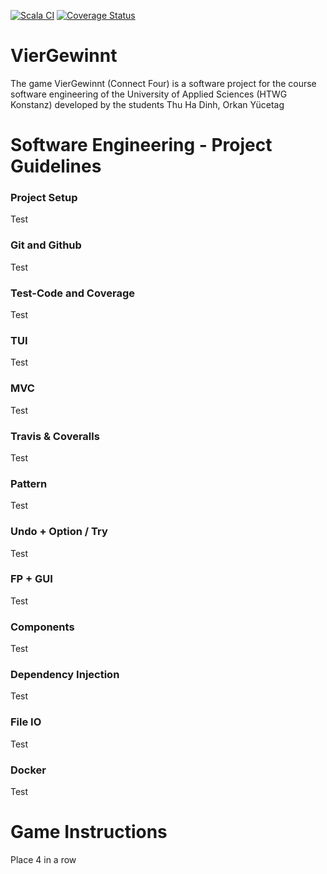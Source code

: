 [![Scala CI](https://github.com/dinhth/VierGewinnt/actions/workflows/scala.yml/badge.svg?branch=development&kill_cache=1)](https://github.com/dinhth/VierGewinnt/actions/workflows/scala.yml)
[![Coverage Status](https://coveralls.io/repos/github/dinhth/VierGewinnt/badge.svg?branch=development&kill_cache=1)](https://coveralls.io/github/dinhth/VierGewinnt?branch=development)
# VierGewinnt
The game VierGewinnt (Connect Four) is a software project for the course software engineering of the University of Applied Sciences (HTWG Konstanz) developed by the students Thu Ha Dinh, Orkan Yücetag


# Software Engineering - Project Guidelines
<p>

### Project Setup

Test

### Git and Github

Test

### Test-Code and Coverage

Test

### TUI

Test

### MVC

Test

### Travis & Coveralls

Test

### Pattern

Test

### Undo + Option / Try

Test

### FP + GUI

Test

### Components

Test

### Dependency Injection

Test

### File IO

Test

### Docker

Test
</p>

# Game Instructions
Place 4 in a row

